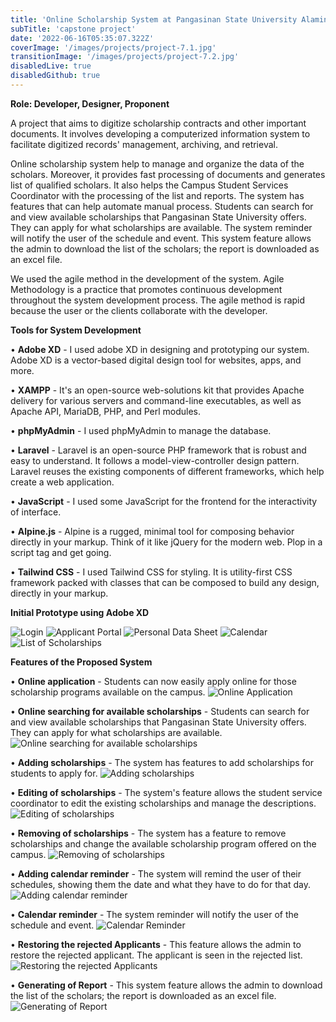 ```yaml
---
title: 'Online Scholarship System at Pangasinan State University Alaminos City Campus'
subTitle: 'capstone project'
date: '2022-06-16T05:35:07.322Z'
coverImage: '/images/projects/project-7.1.jpg'
transitionImage: '/images/projects/project-7.2.jpg'
disabledLive: true
disabledGithub: true
---
```


**Role: Developer, Designer, Proponent**

A project that aims to digitize scholarship contracts and other important documents. It involves developing a computerized information system to facilitate digitized records' management, archiving, and retrieval.

Online scholarship system help to manage and organize the data of the scholars. Moreover, it provides fast processing of documents and generates list of qualified scholars. It also helps the Campus Student Services Coordinator with the processing of the list and reports. The system has features that can help automate manual process. Students can search for and view available scholarships that Pangasinan State University offers. They can apply for what scholarships are available. The system reminder will notify the user of the schedule and event. This system feature allows the admin to download the list of the scholars; the report is downloaded as an excel file.

We used the agile method in the development of the system. Agile Methodology is a practice that promotes continuous development throughout the system development process. The agile method is rapid because the user or the clients collaborate with the developer.

**Tools for System Development**

• **Adobe XD** - I used adobe XD in designing and prototyping our system. Adobe XD is a vector-based digital design tool for websites, apps, and more.

• **XAMPP** - It's an open-source web-solutions kit that provides Apache delivery for various servers and command-line executables, as well as Apache API, MariaDB, PHP, and Perl modules.

• **phpMyAdmin** - I used phpMyAdmin to manage the database.

• **Laravel** - Laravel is an open-source PHP framework that is robust and easy to understand. It follows a model-view-controller design pattern. Laravel reuses the existing components of different frameworks, which help create a web application.

• **JavaScript** - I used some JavaScript for the frontend for the interactivity of interface.

• **Alpine.js** - Alpine is a rugged, minimal tool for composing behavior directly in your markup. Think of it like jQuery for the modern web. Plop in a script tag and get going.

• **Tailwind CSS** - I used Tailwind CSS for styling. It is utility-first CSS framework packed with classes that can be composed to build any design, directly in your markup.

**Initial Prototype using Adobe XD**

![Login](/images/projects/prototype/scholarship-system/login.png)
![Applicant Portal](/images/projects/prototype/scholarship-system/applicant-portal.png)
![Personal Data Sheet](/images/projects/prototype/scholarship-system/personal-data-sheet.png)
![Calendar](/images/projects/prototype/scholarship-system/calendar.png)
![List of Scholarships](/images/projects/prototype/scholarship-system/list-of-scholarships.png)

**Features of the Proposed System**

• **Online application** - Students can now easily apply online for those scholarship programs available on the campus.
![Online Application](/images/projects/system-feature/online-application.png)

• **Online searching for available scholarships** - Students can search for and view available scholarships that Pangasinan State University offers. They can apply for what scholarships are available.
![Online searching for available scholarships](/images/projects/system-feature/online-searching.png)

• **Adding scholarships** - The system has features to add scholarships for students to apply for.
![Adding scholarships](/images/projects/system-feature/adding-scholarship.png)

• **Editing of scholarships** - The system's feature allows the student service coordinator to edit the existing scholarships and manage the descriptions.
![Editing of scholarships](/images/projects/system-feature/editing-scholarship.png)

• **Removing of scholarships** - The system has a feature to remove scholarships and change the available scholarship program offered on the campus.
![Removing of scholarships](/images/projects/system-feature/removing-scholarship.png)

• **Adding calendar reminder** - The system will remind the user of their schedules, showing them the date and what they have to do for that day.
![Adding calendar reminder](/images/projects/system-feature/adding-calendar-reminder.png)

• **Calendar reminder** - The system reminder will notify the user of the schedule and event.
![Calendar Reminder](/images/projects/system-feature/calendar-reminder.png)

• **Restoring the rejected Applicants** - This feature allows the admin to restore the rejected applicant. The applicant is seen in the rejected list.
![Restoring the rejected Applicants](/images/projects/system-feature/restoring-rejected-applicants.png)

• **Generating of Report** - This system feature allows the admin to download the list of the scholars; the report is downloaded as an excel file.
![Generating of Report](/images/projects/system-feature/generating-report.png)
